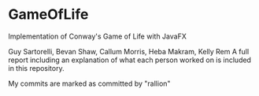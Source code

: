 # GameOfLife
Implementation of Conway's Game of Life with JavaFX

Guy Sartorelli, Bevan Shaw, Callum Morris, Heba Makram, Kelly Rem
A full report including an explanation of what each person worked on is included in this repository.


My commits are marked as committed by "rallion"
